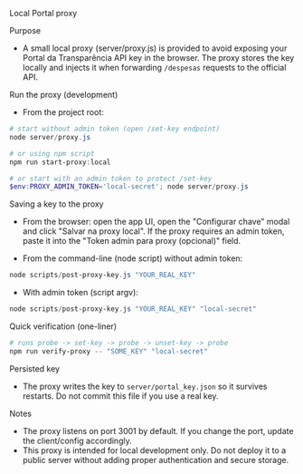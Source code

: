 Local Portal proxy

Purpose
- A small local proxy (server/proxy.js) is provided to avoid exposing your Portal da Transparência API key in the browser. The proxy stores the key locally and injects it when forwarding `/despesas` requests to the official API.

Run the proxy (development)
- From the project root:

```powershell
# start without admin token (open /set-key endpoint)
node server/proxy.js

# or using npm script
npm run start-proxy:local

# or start with an admin token to protect /set-key
$env:PROXY_ADMIN_TOKEN='local-secret'; node server/proxy.js
```

Saving a key to the proxy
- From the browser: open the app UI, open the "Configurar chave" modal and click "Salvar na proxy local". If the proxy requires an admin token, paste it into the "Token admin para proxy (opcional)" field.

- From the command-line (node script) without admin token:

```powershell
node scripts/post-proxy-key.js "YOUR_REAL_KEY"
```

- With admin token (script argv):

```powershell
node scripts/post-proxy-key.js "YOUR_REAL_KEY" "local-secret"
```

Quick verification (one-liner)

```powershell
# runs probe -> set-key -> probe -> unset-key -> probe
npm run verify-proxy -- "SOME_KEY" "local-secret"
```

Persisted key
- The proxy writes the key to `server/portal_key.json` so it survives restarts. Do not commit this file if you use a real key.

Notes
- The proxy listens on port 3001 by default. If you change the port, update the client/config accordingly.
- This proxy is intended for local development only. Do not deploy it to a public server without adding proper authentication and secure storage.
